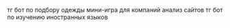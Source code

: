 тг бот по подбору одежды 
мини-игра для компаний 
анализ сайтов 
тг бот по изучению иностранных языков
